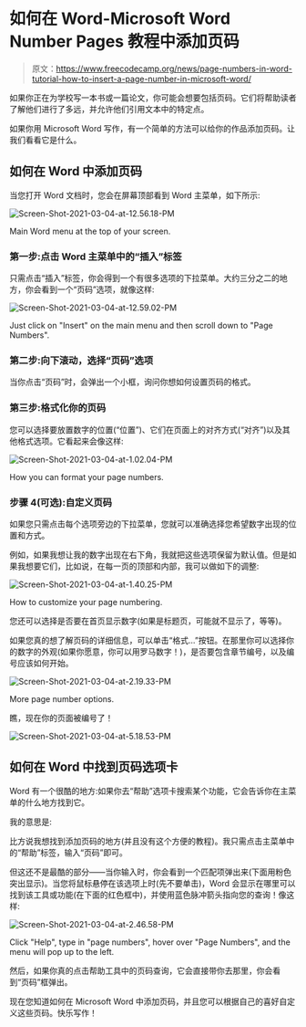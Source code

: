 # 如何在 Word-Microsoft Word Number Pages 教程中添加页码

> 原文：<https://www.freecodecamp.org/news/page-numbers-in-word-tutorial-how-to-insert-a-page-number-in-microsoft-word/>

如果你正在为学校写一本书或一篇论文，你可能会想要包括页码。它们将帮助读者了解他们进行了多远，并允许他们引用文本中的特定点。

如果你用 Microsoft Word 写作，有一个简单的方法可以给你的作品添加页码。让我们看看它是什么。

## 如何在 Word 中添加页码

当您打开 Word 文档时，您会在屏幕顶部看到 Word 主菜单，如下所示:

![Screen-Shot-2021-03-04-at-12.56.18-PM](img/cb741114ff44c862d0d3b8bcf254e414.png)

Main Word menu at the top of your screen.

### 第一步:点击 Word 主菜单中的“插入”标签

只需点击“插入”标签，你会得到一个有很多选项的下拉菜单。大约三分之二的地方，你会看到一个“页码”选项，就像这样:

![Screen-Shot-2021-03-04-at-12.59.02-PM](img/39f746322780fcc68bf521c4454d8d04.png)

Just click on "Insert" on the main menu and then scroll down to "Page Numbers".

### 第二步:向下滚动，选择“页码”选项

当你点击“页码”时，会弹出一个小框，询问你想如何设置页码的格式。

### 第三步:格式化你的页码

您可以选择要放置数字的位置(“位置”)、它们在页面上的对齐方式(“对齐”)以及其他格式选项。它看起来会像这样:

![Screen-Shot-2021-03-04-at-1.02.04-PM](img/de0886ec0456f4e57e510174add1e6d1.png)

How you can format your page numbers.

### 步骤 4(可选):自定义页码

如果您只需点击每个选项旁边的下拉菜单，您就可以准确选择您希望数字出现的位置和方式。

例如，如果我想让我的数字出现在右下角，我就把这些选项保留为默认值。但是如果我想要它们，比如说，在每一页的顶部和内部，我可以做如下的调整:

![Screen-Shot-2021-03-04-at-1.40.25-PM](img/be3d6ac859f3dc4e65a980f273b4eda6.png)

How to customize your page numbering.

您还可以选择是否要在首页显示数字(如果是标题页，可能就不显示了，等等)。

如果您真的想了解页码的详细信息，可以单击“格式...”按钮。在那里你可以选择你的数字的外观(如果你愿意，你可以用罗马数字！)，是否要包含章节编号，以及编号应该如何开始。

![Screen-Shot-2021-03-04-at-2.19.33-PM](img/4d9d78ee59936908a886faeb1b791a9f.png)

More page number options.

瞧，现在你的页面被编号了！

![Screen-Shot-2021-03-04-at-5.18.53-PM](img/f95fe3e3b90507ac62889715003be92f.png)

## 如何在 Word 中找到页码选项卡

Word 有一个很酷的地方:如果你去“帮助”选项卡搜索某个功能，它会告诉你在主菜单的什么地方找到它。

我的意思是:

比方说我想找到添加页码的地方(并且没有这个方便的教程)。我只需点击主菜单中的“帮助”标签，输入“页码”即可。

但这还不是最酷的部分——当你输入时，你会看到一个匹配项弹出来(下面用粉色突出显示)。当您将鼠标悬停在该选项上时(先不要单击)，Word 会显示在哪里可以找到该工具或功能(在下面的红色框中)，并使用蓝色脉冲箭头指向您的查询！像这样:

![Screen-Shot-2021-03-04-at-2.46.58-PM](img/c97954a036961a52c3a41c9e2794e350.png)

Click "Help", type in "page numbers", hover over "Page Numbers", and the menu will pop up to the left.

然后，如果你真的点击帮助工具中的页码查询，它会直接带你去那里，你会看到“页码”框弹出。

现在您知道如何在 Microsoft Word 中添加页码，并且您可以根据自己的喜好自定义这些页码。快乐写作！